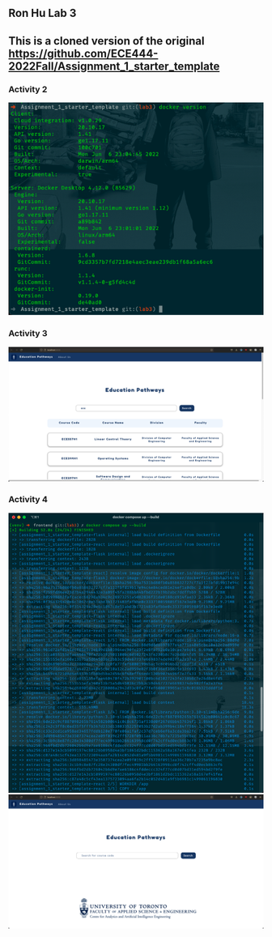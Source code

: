 ## Ron Hu Lab 3

## This is a cloned version of the original https://github.com/ECE444-2022Fall/Assignment_1_starter_template

### Activity 2
![](screenshots/act2.png)
### Activity 3
![](screenshots/act3.png)
### Activity 4
![](screenshots/act4_1.png)
![](screenshots/act4_2.png)

